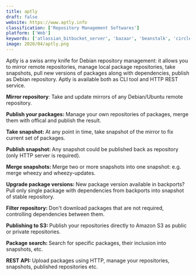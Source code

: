 ```yaml
---
title: aptly
draft: false 
website: https://www.aptly.info
classification: ['Repository Management Softwares']
platform: ['Web']
keywords: ['atlassian_bitbucket_server', 'bazaar', 'beanstalk', 'circleci', 'gemfury', 'gitbook', 'helix_core', 'jfrog_mission_control', 'mirage', 'optimizely', 'packagist', 'packagr', 'pulp', 'release_lifecycle_management', 'rhodecode', 'sourceanywhere', 'springloops', 'fpm', 'mrepo']
image: 2020/04/aptly.png
---
```

Aptly is a swiss army knife for Debian repository management: it allows you to mirror remote repositories, manage local package repositories, take snapshots, pull new versions of packages along with dependencies, publish as Debian repository. Aptly is available both as CLI tool and HTTP REST service.

<strong>Mirror repository</strong>: Take and update mirrors of any Debian/Ubuntu remote repository.

<strong>Publish your packages: </strong>Manage your own repositories of packages, merge them with offical and publish the result.

<strong>Take snapshot: </strong>At any point in time, take snapshot of the mirror to fix current set of packages.

<strong>Publish snapshot: </strong>Any snapshot could be published back as repository (only HTTP server is required).

<strong>Merge snapshots: </strong>Merge two or more snapshots into one snapshot: e.g. merge wheezy and wheezy-updates.

<strong>Upgrade package versions: </strong>New package version available in backports? Pull only single package with dependencies from backports into snapshot of stable repository.

<strong>Filter repository: </strong>Don't download packages that are not required, controlling dependencies between them.

<strong>Publishing to S3: </strong>Publish your repositories directly to Amazon S3 as public or private repositories.

<strong>Package search: </strong>Search for specific packages, their inclusion into snapshots, etc.

<strong>REST API: </strong>Upload packages using HTTP, manage your repositories, snapshots, published repositories etc.